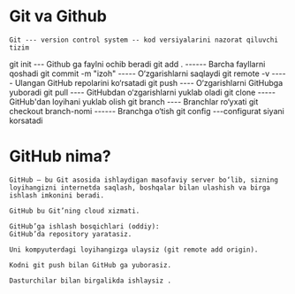 # Git va Github

    Git --- version control system -- kod versiyalarini nazorat qiluvchi tizim

git init --- Github ga faylni ochib beradi
git add . ------ Barcha fayllarni qoshadi
git commit -m "izoh" ----- O‘zgarishlarni saqlaydi
git remote -v ----- Ulangan GitHub repolarini ko‘rsatadi
git push ---- O‘zgarishlarni GitHubga yuboradi
git pull ---- GitHubdan o‘zgarishlarni yuklab oladi
git clone ----- GitHub'dan loyihani yuklab olish
git branch ---- Branchlar ro‘yxati
git checkout branch-nomi ------ Branchga o‘tish
git config ---configurat siyani korsatadi

# GitHub nima?

    GitHub — bu Git asosida ishlaydigan masofaviy server bo‘lib, sizning loyihangizni internetda saqlash, boshqalar bilan ulashish va birga ishlash imkonini beradi.

    GitHub bu Git’ning cloud xizmati.

    GitHub’ga ishlash bosqichlari (oddiy):
    GitHub’da repository yaratasiz.

    Uni kompyuterdagi loyihangizga ulaysiz (git remote add origin).

    Kodni git push bilan GitHub ga yuborasiz.

    Dasturchilar bilan birgalikda ishlaysiz .

